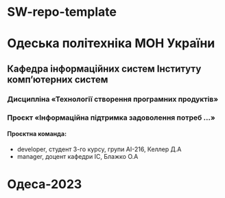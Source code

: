 # SW-repo-template

# Одеська політехніка МОН України

## Кафедра інформаційних систем Інституту комп’ютерних систем

### Дисципліна «Технології створення програмних продуктів»

### Проєкт «Інформаційна підтримка задоволення потреб ...»

#### Проєктна команда:
- developer, студент 3-го курсу, групи АІ-216, Келлер Д.А
- manager, доцент кафедри ІС, Блажко О.А

# Одеса-2023
